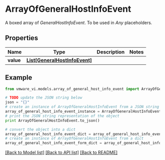 # ArrayOfGeneralHostInfoEvent

A boxed array of *GeneralHostInfoEvent*. To be used in *Any* placeholders. 

## Properties
Name | Type | Description | Notes
------------ | ------------- | ------------- | -------------
**value** | [**List[GeneralHostInfoEvent]**](GeneralHostInfoEvent.md) |  | 

## Example

```python
from vmware_vi.models.array_of_general_host_info_event import ArrayOfGeneralHostInfoEvent

# TODO update the JSON string below
json = "{}"
# create an instance of ArrayOfGeneralHostInfoEvent from a JSON string
array_of_general_host_info_event_instance = ArrayOfGeneralHostInfoEvent.from_json(json)
# print the JSON string representation of the object
print ArrayOfGeneralHostInfoEvent.to_json()

# convert the object into a dict
array_of_general_host_info_event_dict = array_of_general_host_info_event_instance.to_dict()
# create an instance of ArrayOfGeneralHostInfoEvent from a dict
array_of_general_host_info_event_form_dict = array_of_general_host_info_event.from_dict(array_of_general_host_info_event_dict)
```
[[Back to Model list]](../README.md#documentation-for-models) [[Back to API list]](../README.md#documentation-for-api-endpoints) [[Back to README]](../README.md)


